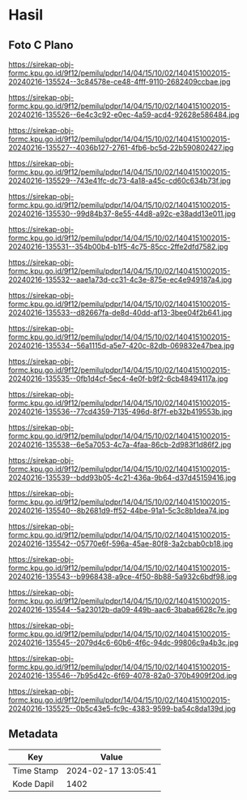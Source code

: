 # Hasil

## Foto C Plano

https://sirekap-obj-formc.kpu.go.id/9f12/pemilu/pdpr/14/04/15/10/02/1404151002015-20240216-135524--3c84578e-ce48-4fff-9110-2682409ccbae.jpg

https://sirekap-obj-formc.kpu.go.id/9f12/pemilu/pdpr/14/04/15/10/02/1404151002015-20240216-135526--6e4c3c92-e0ec-4a59-acd4-92628e586484.jpg

https://sirekap-obj-formc.kpu.go.id/9f12/pemilu/pdpr/14/04/15/10/02/1404151002015-20240216-135527--4036b127-2761-4fb6-bc5d-22b590802427.jpg

https://sirekap-obj-formc.kpu.go.id/9f12/pemilu/pdpr/14/04/15/10/02/1404151002015-20240216-135529--743e41fc-dc73-4a18-a45c-cd60c634b73f.jpg

https://sirekap-obj-formc.kpu.go.id/9f12/pemilu/pdpr/14/04/15/10/02/1404151002015-20240216-135530--99d84b37-8e55-44d8-a92c-e38add13e011.jpg

https://sirekap-obj-formc.kpu.go.id/9f12/pemilu/pdpr/14/04/15/10/02/1404151002015-20240216-135531--354b00b4-b1f5-4c75-85cc-2ffe2dfd7582.jpg

https://sirekap-obj-formc.kpu.go.id/9f12/pemilu/pdpr/14/04/15/10/02/1404151002015-20240216-135532--aae1a73d-cc31-4c3e-875e-ec4e949187a4.jpg

https://sirekap-obj-formc.kpu.go.id/9f12/pemilu/pdpr/14/04/15/10/02/1404151002015-20240216-135533--d82667fa-de8d-40dd-af13-3bee04f2b641.jpg

https://sirekap-obj-formc.kpu.go.id/9f12/pemilu/pdpr/14/04/15/10/02/1404151002015-20240216-135534--56a1115d-a5e7-420c-82db-069832e47bea.jpg

https://sirekap-obj-formc.kpu.go.id/9f12/pemilu/pdpr/14/04/15/10/02/1404151002015-20240216-135535--0fb1d4cf-5ec4-4e0f-b9f2-6cb48494117a.jpg

https://sirekap-obj-formc.kpu.go.id/9f12/pemilu/pdpr/14/04/15/10/02/1404151002015-20240216-135536--77cd4359-7135-496d-8f7f-eb32b419553b.jpg

https://sirekap-obj-formc.kpu.go.id/9f12/pemilu/pdpr/14/04/15/10/02/1404151002015-20240216-135538--6e5a7053-4c7a-4faa-86cb-2d983f1d86f2.jpg

https://sirekap-obj-formc.kpu.go.id/9f12/pemilu/pdpr/14/04/15/10/02/1404151002015-20240216-135539--bdd93b05-4c21-436a-9b64-d37d45159416.jpg

https://sirekap-obj-formc.kpu.go.id/9f12/pemilu/pdpr/14/04/15/10/02/1404151002015-20240216-135540--8b2681d9-ff52-44be-91a1-5c3c8b1dea74.jpg

https://sirekap-obj-formc.kpu.go.id/9f12/pemilu/pdpr/14/04/15/10/02/1404151002015-20240216-135542--05770e6f-596a-45ae-80f8-3a2cbab0cb18.jpg

https://sirekap-obj-formc.kpu.go.id/9f12/pemilu/pdpr/14/04/15/10/02/1404151002015-20240216-135543--b9968438-a9ce-4f50-8b88-5a932c6bdf98.jpg

https://sirekap-obj-formc.kpu.go.id/9f12/pemilu/pdpr/14/04/15/10/02/1404151002015-20240216-135544--5a23012b-da09-449b-aac6-3baba6628c7e.jpg

https://sirekap-obj-formc.kpu.go.id/9f12/pemilu/pdpr/14/04/15/10/02/1404151002015-20240216-135545--2079d4c6-60b6-4f6c-94dc-99806c9a4b3c.jpg

https://sirekap-obj-formc.kpu.go.id/9f12/pemilu/pdpr/14/04/15/10/02/1404151002015-20240216-135546--7b95d42c-6f69-4078-82a0-370b4909f20d.jpg

https://sirekap-obj-formc.kpu.go.id/9f12/pemilu/pdpr/14/04/15/10/02/1404151002015-20240216-135525--0b5c43e5-fc9c-4383-9599-ba54c8da139d.jpg


## Metadata

| Key        | Value               |
| ---------- | ------------------- |
| Time Stamp | 2024-02-17 13:05:41 |
| Kode Dapil | 1402                |



